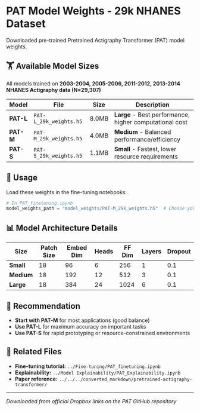 # PAT Model Weights - 29k NHANES Dataset

Downloaded pre-trained Pretrained Actigraphy Transformer (PAT) model weights.

## 🏋️ Available Model Sizes

All models trained on **2003-2004, 2005-2006, 2011-2012, 2013-2014 NHANES Actigraphy data (N=29,307)**

| Model | File | Size | Description |
|-------|------|------|-------------|
| **PAT-L** | `PAT-L_29k_weights.h5` | 8.0MB | **Large** - Best performance, higher computational cost |
| **PAT-M** | `PAT-M_29k_weights.h5` | 4.0MB | **Medium** - Balanced performance/efficiency |
| **PAT-S** | `PAT-S_29k_weights.h5` | 1.1MB | **Small** - Fastest, lower resource requirements |

## 🚀 Usage

Load these weights in the fine-tuning notebooks:

```python
# In PAT_finetuning.ipynb
model_weights_path = "model_weights/PAT-M_29k_weights.h5"  # Choose your size
```

## 📊 Model Architecture Details

| Size | Patch Size | Embed Dim | Heads | FF Dim | Layers | Dropout |
|------|------------|-----------|-------|--------|--------|---------|
| **Small** | 18 | 96 | 6 | 256 | 1 | 0.1 |
| **Medium** | 18 | 192 | 12 | 512 | 3 | 0.1 |
| **Large** | 18 | 384 | 24 | 1024 | 6 | 0.1 |

## 🎯 Recommendation

- **Start with PAT-M** for most applications (good balance)
- **Use PAT-L** for maximum accuracy on important tasks
- **Use PAT-S** for rapid prototyping or resource-constrained environments

## 📖 Related Files

- **Fine-tuning tutorial:** `../Fine-tuning/PAT_finetuning.ipynb`
- **Explainability:** `../Model Explainability/PAT_Explainability.ipynb`
- **Paper reference:** `../../../converted_markdown/pretrained-actigraphy-transformer/`

---
*Downloaded from official Dropbox links on the PAT GitHub repository* 